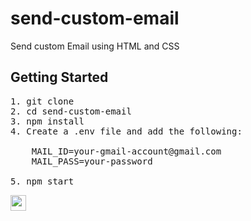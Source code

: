 # send-custom-email
Send custom Email using HTML and CSS

## Getting Started
<pre>
1. git clone <paste the address here>
2. cd send-custom-email
3. npm install
4. Create a .env file and add the following:

    MAIL_ID=your-gmail-account@gmail.com
    MAIL_PASS=your-password
    
5. npm start 
</pre>


<img src="https://visitor-badge.glitch.me/badge?page_id=ahtrahdis7.send-custom-email" height="25px" vertical-align="center" >
